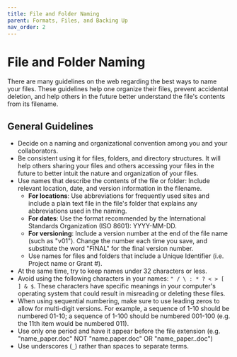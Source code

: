 ```yaml
---
title: File and Folder Naming
parent: Formats, Files, and Backing Up
nav_order: 2
---
```


# File and Folder Naming

There are many guidelines on the web regarding the best ways to name your files.
 These guidelines help one organize their files, prevent accidental deletion,
  and help others in the future better understand the file's contents from its
   filename.

## General Guidelines

- Decide on a naming and organizational convention among you and your
 collaborators.
- Be consistent using it for files, folders, and directory structures. It will
 help others sharing your files and others accessing your files in the future to
  better intuit the nature and organization of your files.
- Use names that describe the contents of the file or folder: Include relevant
 location, date, and version information in the filename.
  - **For locations**: Use abbreviations for frequently used sites and include a
   plain text file in the file's folder that explains any abbreviations used in
    the naming.
  - **For dates**: Use the format recommended by the International Standards Organization (ISO 8601): YYYY-MM-DD.
  - **For versioning**: Include a version number at the end of the file name
   (such as "v01"). Change the number each time you save, and substitute the
    word "FINAL" for the final version number.
  - Use names for files and folders that include a Unique Identifier (i.e.
   Project name or Grant #).
- At the same time, try to keep names under 32 characters or less.
- Avoid using the following characters in your names: `" / \ : * ? < > [ ] & $`. These characters have specific meanings in your computer's operating system that could result in misreading or deleting these files.
- When using sequential numbering, make sure to use leading zeros to allow for
 multi-digit versions. For example, a sequence of 1-10 should be numbered 01-10;
  a sequence of 1-100 should be numbered 001-100 (e.g. the 11th item would be
   numbered 011).
- Use only one period and have it appear before the file extension (e.g.
 "name_paper.doc" NOT "name.paper.doc" OR "name_paper..doc")
- Use underscores (`_`) rather than spaces to separate terms.
